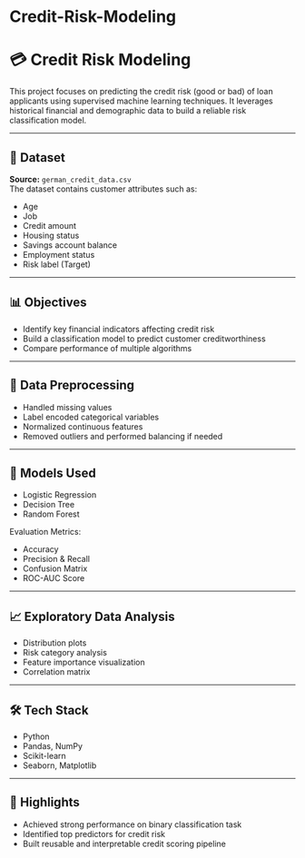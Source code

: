 # Credit-Risk-Modeling
# 💳 Credit Risk Modeling

This project focuses on predicting the credit risk (good or bad) of loan applicants using supervised machine learning techniques. It leverages historical financial and demographic data to build a reliable risk classification model.

---

## 📁 Dataset

**Source:** `german_credit_data.csv`  
The dataset contains customer attributes such as:
- Age
- Job
- Credit amount
- Housing status
- Savings account balance
- Employment status
- Risk label (Target)

---

## 📊 Objectives

- Identify key financial indicators affecting credit risk
- Build a classification model to predict customer creditworthiness
- Compare performance of multiple algorithms

---

## 🧹 Data Preprocessing

- Handled missing values
- Label encoded categorical variables
- Normalized continuous features
- Removed outliers and performed balancing if needed

---

## 🧠 Models Used

- Logistic Regression
- Decision Tree
- Random Forest

Evaluation Metrics:
- Accuracy
- Precision & Recall
- Confusion Matrix
- ROC-AUC Score

---

## 📈 Exploratory Data Analysis

- Distribution plots
- Risk category analysis
- Feature importance visualization
- Correlation matrix

---

## 🛠️ Tech Stack

- Python
- Pandas, NumPy
- Scikit-learn
- Seaborn, Matplotlib

---

## 🚀 Highlights

- Achieved strong performance on binary classification task
- Identified top predictors for credit risk
- Built reusable and interpretable credit scoring pipeline


